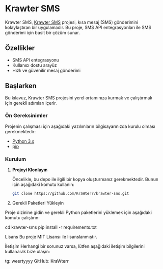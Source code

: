 # Krawter SMS

Krawter SMS, [Krawter SMS](https://github.com/KraWterr/krawter-sms) projesi, kısa mesaj (SMS) gönderimini kolaylaştıran bir uygulamadır. Bu proje, SMS API entegrasyonları ile SMS gönderimi için basit bir çözüm sunar.

## Özellikler

- SMS API entegrasyonu
- Kullanıcı dostu arayüz
- Hızlı ve güvenilir mesaj gönderimi

## Başlarken

Bu kılavuz, Krawter SMS projesini yerel ortamınıza kurmak ve çalıştırmak için gerekli adımları içerir.

### Ön Gereksinimler

Projenin çalışması için aşağıdaki yazılımların bilgisayarınızda kurulu olması gerekmektedir:

- [Python 3.x](https://www.python.org/downloads/)
- [pip](https://pip.pypa.io/en/stable/)

### Kurulum

1. **Projeyi Klonlayın**

   Öncelikle, bu depo ile ilgili bir kopya oluşturmanız gerekmektedir. Bunun için aşağıdaki komutu kullanın:

   ```bash
   git clone https://github.com/KraWterr/krawter-sms.git

2. Gerekli Paketleri Yükleyin

Proje dizinine gidin ve gerekli Python paketlerini yüklemek için aşağıdaki komutu çalıştırın:

cd krawter-sms
pip install -r requirements.txt

Lisans
Bu proje MIT Lisansı ile lisanslanmıştır.

İletişim
Herhangi bir sorunuz varsa, lütfen aşağıdaki iletişim bilgilerini kullanarak bize ulaşın:

tg: weertyyyy
GitHub: KraWterr
